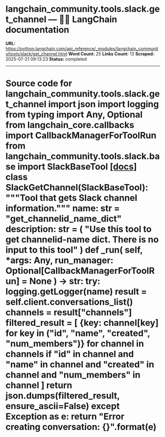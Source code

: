 # langchain_community.tools.slack.get_channel — 🦜🔗 LangChain  documentation

**URL:** https://python.langchain.com/api_reference/_modules/langchain_community/tools/slack/get_channel.html
**Word Count:** 25
**Links Count:** 13
**Scraped:** 2025-07-21 09:13:23
**Status:** completed

---

# Source code for langchain\_community.tools.slack.get\_channel               import json     import logging     from typing import Any, Optional          from langchain_core.callbacks import CallbackManagerForToolRun          from langchain_community.tools.slack.base import SlackBaseTool                              [[docs]](https://python.langchain.com/api_reference/community/tools/langchain_community.tools.slack.get_channel.SlackGetChannel.html#langchain_community.tools.slack.get_channel.SlackGetChannel)     class SlackGetChannel(SlackBaseTool):         """Tool that gets Slack channel information."""              name: str = "get_channelid_name_dict"         description: str = (             "Use this tool to get channelid-name dict. There is no input to this tool"         )              def _run(             self, *args: Any, run_manager: Optional[CallbackManagerForToolRun] = None         ) -> str:             try:                 logging.getLogger(__name__)                      result = self.client.conversations_list()                 channels = result["channels"]                 filtered_result = [                     {key: channel[key] for key in ("id", "name", "created", "num_members")}                     for channel in channels                     if "id" in channel                     and "name" in channel                     and "created" in channel                     and "num_members" in channel                 ]                 return json.dumps(filtered_result, ensure_ascii=False)                  except Exception as e:                 return "Error creating conversation: {}".format(e)
